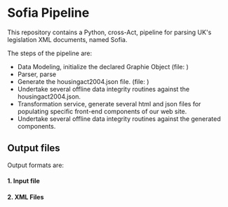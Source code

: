 # Sofia Pipeline

This repository contains a Python, cross-Act, pipeline for parsing UK's legislation XML documents, named Sofia.

The steps of the pipeline are:

- Data Modeling, initialize the declared Graphie Object (file: )
- Parser, parse 
- Generate the housingact2004.json file. (file: )
- Undertake several offline data integrity routines against the housingact2004.json. 
- Transformation service, generate several html and json files for populating specific front-end components of our web site. 
- Undertake several offline data integrity routines against the generated components. 


## Output files

Output formats are:



#### 1. Input file 


#### 2. XML Files


